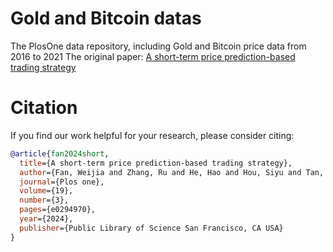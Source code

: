 
# Gold and Bitcoin datas
The PlosOne data repository, including Gold and Bitcoin price data from 2016 to 2021
The original paper: [A short-term price prediction-based trading strategy](https://journals.plos.org/plosone/article?id=10.1371/journal.pone.0294970)

# Citation
If you find our work helpful for your research, please consider citing:
```bibtex
@article{fan2024short,
  title={A short-term price prediction-based trading strategy},
  author={Fan, Weijia and Zhang, Ru and He, Hao and Hou, Siyu and Tan, Yongbo},
  journal={Plos one},
  volume={19},
  number={3},
  pages={e0294970},
  year={2024},
  publisher={Public Library of Science San Francisco, CA USA}
}
```
